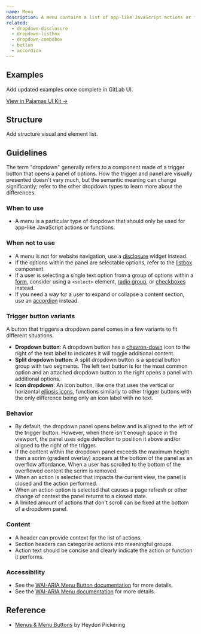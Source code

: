 ```yaml
---
name: Menu
description: A menu contains a list of app-like JavaScript actions or functions.
related:
  - dropdown-disclosure
  - dropdown-listbox
  - dropdown-combobox
  - button
  - accordion
---
```


## Examples

<todo>Add updated examples once complete in GitLab UI.</todo>

[View in Pajamas UI Kit →](https://www.figma.com/file/qEddyqCrI7kPSBjGmwkZzQ/Component-library?node-id=425%3A14)

## Structure

<todo>Add structure visual and element list.</todo>

## Guidelines

The term "dropdown" generally refers to a component made of a trigger button that opens a panel of options. How the trigger and panel are visually presented doesn't vary much, but the semantic meaning can change significantly; refer to the other dropdown types to learn more about the differences.

### When to use

- A menu is a particular type of dropdown that should only be used for app-like JavaScript actions or functions.

### When not to use

- A menu is not for website navigation, use a [disclosure](/components/dropdown-disclosure) widget instead.
- If the options within the panel are selectable options, refer to the [listbox](/components/dropdown-listbox) component.
- If a user is selecting a single text option from a group of options within a [form](/components/form), consider using a `<select>` element, [radio group](/components/radio-button), or [checkboxes](/components/checkbox) instead.
- If you need a way for a user to expand or collapse a content section, use an [accordion](/components/accordion) instead.

### Trigger button variants

A button that triggers a dropdown panel comes in a few variants to fit different situations.

- **Dropdown button**: A dropdown button has a [chevron-down](https://gitlab-org.gitlab.io/gitlab-svgs/?q=~chevron-down) icon to the right of the text label to indicates it will toggle additional content.
- **Split dropdown button**: A split dropdown button is a special button group with two segments. The left text button is for the most common option and an attached dropdown button to the right opens a panel with additional options.
- **Icon dropdown**: An icon button, like one that uses the vertical or horizontal [ellipsis icons](https://gitlab-org.gitlab.io/gitlab-svgs/?q=elli), functions similarly to other trigger buttons with the only difference being only an icon label with no text.

### Behavior

- By default, the dropdown panel opens below and is aligned to the left of the trigger button. However, when there isn't enough space in the viewport, the panel uses edge detection to position it above and/or aligned to the right of the trigger.
- If the content within the dropdown panel exceeds the maximum height then a scrim (gradient overlay) appears at the bottom of the panel as an overflow affordance. When a user has scrolled to the bottom of the overflowed content the scrim is removed.
- When an action is selected that impacts the current view, the panel is closed and the action performed.
- When an action option is selected that causes a page refresh or other change of context the panel returns to a closed state.
- A limited amount of actions that don't scroll can be fixed at the bottom of a dropdown panel.

### Content

- A header can provide context for the list of actions.
- Section headers can categorize actions into meaningful groups.
- Action text should be concise and clearly indicate the action or function it performs.

### Accessibility

- See the [WAI-ARIA Menu Button documentation](https://www.w3.org/TR/wai-aria-practices/#menubutton) for more details.
- See the [WAI-ARIA Menu documentation](https://www.w3.org/TR/wai-aria-practices/#menu) for more details.

## Reference

- [Menus & Menu Buttons](https://inclusive-components.design/menus-menu-buttons/) by Heydon Pickering

